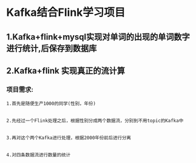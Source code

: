 # Kafka结合Flink学习项目

## 1.Kafka+flink+mysql实现对单词的出现的单词数字进行统计,后保存到数据库



## 2.Kafka+flink 实现真正的流计算



  ### 项目需求:
  
  
    1.首先是随便生产1000的同学(性别，年份)
    
    
    2.先经过一个Flink处理之后，根据性别分成两个数据流，分别到不用topic的Kafka中
    
    
    3.再对这个两个Kafka进行处理，根据2000年份前后进行分离
    
    
    4.对四条数据流进行数量的统计
